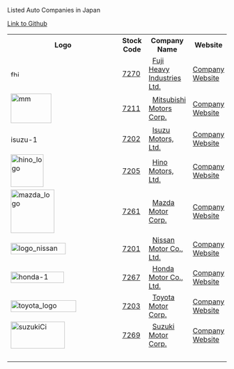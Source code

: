 <p>Listed Auto Companies in Japan</p>
<p>
  <a href="https://github.com/audiologiks/kb-Articles/blob/master/JapanJob/ResearchJobSearch/Auto/Companies.md">Link to Github</a>
</p>
<table>
  <tbody>
    <tr>
      <th>Logo</th>
      <th>Stock Code</th>
      <th>Company Name</th>
      <th>Website</th>
      <th>IR</th>
    </tr>
    <tr>
      <td>
        <a title="fhi by Nikkei 225 Stocks Editor, on Flickr" href="http://www.flickr.com/photos/nikkei225/6686751441/"><img src="http://farm8.staticflickr.com/7165/6686751441_2f608d5e66_t.jpg" alt="fhi" width="240" height="14"></a>
      </td>
      <td>
        <a href="http://www.google.com/finance?q=7270" target="_blank" rel="noopener">7270</a>
      </td>
      <td>
        &nbsp;&nbsp;<a href="http://markets.ft.com/research/Markets/Tearsheets/Summary?s=7270" target="_blank" rel="noopener">Fuji Heavy Industries Ltd.</a>
      </td>
      <td>
        <a href="http://www.fhi.co.jp/english/">Company Website</a>
      </td>
      <td>
        <a href="http://www.fhi.co.jp/english/ir/index.html" target="_blank" rel="noopener">IR</a>
      </td>
    </tr>
    <tr>
      <td>
        <a title="mm by Nikkei 225 Stocks Editor, on Flickr" href="http://www.flickr.com/photos/nikkei225/6686751515/"><img src="http://farm8.staticflickr.com/7164/6686751515_9c2e6c4dec_t.jpg" alt="mm" width="93" height="68"></a>
      </td>
      <td>
        <a href="http://www.google.com/finance?q=7211" target="_blank" rel="noopener">7211</a>
      </td>
      <td>
        &nbsp;&nbsp;<a href="http://markets.ft.com/research/Markets/Tearsheets/Summary?s=7211" target="_blank" rel="noopener">Mitsubishi Motors Corp.</a>
      </td>
      <td>
        <a href="http://www.mitsubishi-motors.com/en/">Company Website</a>
      </td>
      <td>
        <a href="http://www.mitsubishi-motors.com/en/corporate/index.html" target="_blank" rel="noopener">IR</a>
      </td>
    </tr>
    <tr>
      <td>
        <a title="isuzu-1 by Nikkei 225 Stocks Editor, on Flickr" href="http://www.flickr.com/photos/nikkei225/6686751621/"><img src="http://farm8.staticflickr.com/7035/6686751621_1b9c18af19_t.jpg" alt="isuzu-1" width="89" height="16"></a>
      </td>
      <td>
        <a href="http://www.google.com/finance?q=7202" target="_blank" rel="noopener">7202</a>
      </td>
      <td>
        &nbsp;&nbsp;<a href="http://markets.ft.com/research/Markets/Tearsheets/Summary?s=7202" target="_blank" rel="noopener">Isuzu Motors, Ltd.</a>
      </td>
      <td>
        <a href="http://www.isuzu.co.jp/world/index.html">Company Website</a>
      </td>
      <td>
        <a href="http://www.hino-global.com/for_investors/index.html" target="_blank" rel="noopener">IR</a>
      </td>
    </tr>
    <tr>
      <td>
        <a title="hino_logo by Nikkei 225 Stocks Editor, on Flickr" href="http://www.flickr.com/photos/nikkei225/6686751755/"><img src="http://farm8.staticflickr.com/7010/6686751755_8765d7d980_s.jpg" alt="hino_logo" width="75" height="75"></a>
      </td>
      <td>
        <a href="http://www.google.com/finance?q=7205" target="_blank" rel="noopener">7205</a>
      </td>
      <td>
        &nbsp;&nbsp;<a href="http://markets.ft.com/research/Markets/Tearsheets/Summary?s=7205" target="_blank" rel="noopener">Hino Motors, Ltd.</a>
      </td>
      <td>
        <a href="http://www.hino-global.com/">Company Website</a>
      </td>
      <td>
        <a target="_blank" rel="noopener">IR</a>
      </td>
    </tr>
    <tr>
      <td>
        <a title="mazda_logo by Nikkei 225 Stocks Editor, on Flickr" href="http://www.flickr.com/photos/nikkei225/6686773987/"><img src="http://farm8.staticflickr.com/7142/6686773987_fb76a2df4e_s.jpg" alt="mazda_logo" width="100" height="100"></a>
      </td>
      <td>
        <a href="http://www.google.com/finance?q=7261" target="_blank" rel="noopener">7261</a>
      </td>
      <td>
        &nbsp;&nbsp;<a href="http://markets.ft.com/research/Markets/Tearsheets/Summary?s=7261" target="_blank" rel="noopener">Mazda Motor Corp.</a>
      </td>
      <td>
        <a href="http://www.mazda.com/?link_id=ht">Company Website</a>
      </td>
      <td>
        <a href="http://www.mazda.com/investors/?link_id=gn" target="_blank" rel="noopener">IR</a>
      </td>
    </tr>
    <tr>
      <td>
        <a title="logo_nissan by Nikkei 225 Stocks Editor, on Flickr" href="http://www.flickr.com/photos/nikkei225/6686765453/"><img src="http://farm8.staticflickr.com/7151/6686765453_2f257f2590_s.jpg" alt="logo_nissan" width="126" height="26"></a>
      </td>
      <td>
        <a href="http://www.google.com/finance?q=7201" target="_blank" rel="noopener">7201</a>
      </td>
      <td>
        &nbsp;&nbsp;<a href="http://markets.ft.com/research/Markets/Tearsheets/Summary?s=7201" target="_blank" rel="noopener">Nissan Motor Co., Ltd.</a>
      </td>
      <td>
        <a href="http://www.nissan-global.com/EN/">Company Website</a>
      </td>
      <td>
        <a href="http://www.nissan-global.com/EN/IR/" target="_blank" rel="noopener">IR</a>
      </td>
    </tr>
    <tr>
      <td>
        <a title="honda-1 by Nikkei 225 Stocks Editor, on Flickr" href="http://www.flickr.com/photos/nikkei225/6686751907/"><img src="http://farm8.staticflickr.com/7167/6686751907_d8960110b1_s.jpg" alt="honda-1" width="122" height="26"></a>
      </td>
      <td>
        <a href="http://www.google.com/finance?q=7267" target="_blank" rel="noopener">7267</a>
      </td>
      <td>
        &nbsp;&nbsp;<a href="http://markets.ft.com/research/Markets/Tearsheets/Summary?s=7267" target="_blank" rel="noopener">Honda Motor Co., Ltd.</a>
      </td>
      <td>
        <a href="http://world.honda.com/">Company Website</a>
      </td>
      <td>
        <a href="http://world.honda.com/investors/index.html" target="_blank" rel="noopener">IR</a>
      </td>
    </tr>
    <tr>
      <td>
        <a title="toyota_logo by Nikkei 225 Stocks Editor, on Flickr" href="http://www.flickr.com/photos/nikkei225/6686765365/"><img src="http://farm8.staticflickr.com/7008/6686765365_36e0f3a70e_s.jpg" alt="toyota_logo" width="150" height="27"></a>
      </td>
      <td>
        <a href="http://www.google.com/finance?q=7203" target="_blank" rel="noopener">7203</a>
      </td>
      <td>
        &nbsp;&nbsp;<a href="http://markets.ft.com/research/Markets/Tearsheets/Summary?s=7203" target="_blank" rel="noopener">Toyota Motor Corp.</a>
      </td>
      <td>
        <a href="http://www.toyota-global.com/">Company Website</a>
      </td>
      <td>
        <a href="http://www.toyota-global.com/investors/" target="_blank" rel="noopener">IR</a>
      </td>
    </tr>
    <tr>
      <td>
        <a title="suzukiCi by Nikkei 225 Stocks Editor, on Flickr" href="http://www.flickr.com/photos/nikkei225/6686752215/"><img src="http://farm8.staticflickr.com/7020/6686752215_15fbbf1ab0_s.jpg" alt="suzukiCi" width="124" height="62"></a>
      </td>
      <td>
        <a href="http://www.google.com/finance?q=7269" target="_blank" rel="noopener">7269</a>
      </td>
      <td>
        &nbsp;&nbsp;<a href="http://markets.ft.com/research/Markets/Tearsheets/Summary?s=7269" target="_blank" rel="noopener">Suzuki Motor Corp.</a>
      </td>
      <td>
        <a href="http://www.globalsuzuki.com/">Company Website</a>
      </td>
      <td>
        <a href="http://www.globalsuzuki.com/corp_info/financialinfo/financialresults/index.html" target="_blank" rel="noopener">IR</a>
      </td>
    </tr>
    <tr>
      <td>&nbsp;</td>
      <td colspan="2">&nbsp;</td>
    </tr>
  </tbody>
</table>
